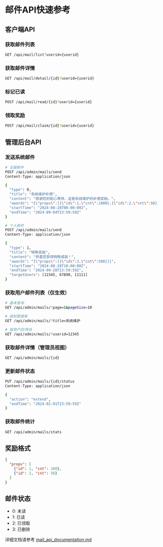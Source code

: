 # 邮件API快速参考

## 客户端API

### 获取邮件列表
```bash
GET /api/mail/list?userid={userid}
```

### 获取邮件详情
```bash
GET /api/mail/detail/{id}?userid={userid}
```

### 标记已读
```bash
POST /api/mail/read/{id}?userid={userid}
```

### 领取奖励
```bash
POST /api/mail/claim/{id}?userid={userid}
```

## 管理后台API

### 发送系统邮件
```bash
# 全服邮件
POST /api/admin/mails/send
Content-Type: application/json

{
  "type": 0,
  "title": "系统维护补偿",
  "content": "感谢您的耐心等待，这是系统维护的补偿奖励。",
  "awards": "{\"props\":[{\"id\":1,\"cnt\":1000},{\"id\":2,\"cnt\":50}]}",
  "startTime": "2024-08-28T00:00:00Z",
  "endTime": "2024-09-04T23:59:59Z"
}

# 个人邮件
POST /api/admin/mails/send
Content-Type: application/json

{
  "type": 1,
  "title": "特殊奖励",
  "content": "恭喜您获得特殊成就！",
  "awards": "{\"props\":[{\"id\":3,\"cnt\":500}]}",
  "startTime": "2024-08-28T10:00:00Z",
  "endTime": "2024-09-28T23:59:59Z",
  "targetUsers": [12345, 67890, 11111]
}
```

### 获取用户邮件列表（仅生效）
```bash
# 基本查询
GET /api/admin/mails/?page=1&pageSize=10

# 按标题搜索
GET /api/admin/mails/?title=系统维护

# 按用户ID筛选
GET /api/admin/mails/?userid=12345
```

### 获取邮件详情（管理员视图）
```bash
GET /api/admin/mails/{id}
```

### 更新邮件状态
```bash
PUT /api/admin/mails/{id}/status
Content-Type: application/json

{
  "action": "extend",
  "endTime": "2024-02-01T23:59:59Z"
}
```

### 获取邮件统计
```bash
GET /api/admin/mails/stats
```

## 奖励格式
```json
{
  "props": [
    {"id": 1, "cnt": 100},
    {"id": 2, "cnt": 50}
  ]
}
```

## 邮件状态
- 0: 未读
- 1: 已读
- 2: 已领取
- 3: 已删除

详细文档请参考 [mail_api_documentation.md](./mail_api_documentation.md)